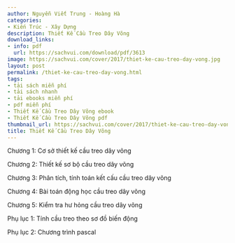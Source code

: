 ```yaml
---
author: Nguyễn Viết Trung - Hoàng Hà
categories:
- Kiến Trúc - Xây Dựng
description: Thiết Kế Cầu Treo Dây Võng
download_links:
- info: pdf
  url: https://sachvui.com/download/pdf/3613
image: https://sachvui.com/cover/2017/thiet-ke-cau-treo-day-vong.jpg
layout: post
permalink: /thiet-ke-cau-treo-day-vong.html
tags:
- tải sách miễn phí
- tải sách nhanh
- tải ebooks miễn phí
- pdf miễn phí
- Thiết Kế Cầu Treo Dây Võng ebook
- Thiết Kế Cầu Treo Dây Võng pdf
thumbnail_url: https://sachvui.com/cover/2017/thiet-ke-cau-treo-day-vong.jpg
title: Thiết Kế Cầu Treo Dây Võng
---
```


 <div class="item-desc text-justify"> <p>Chương 1: Cơ sở thiết kế cầu treo dây võng</p><p>Chương 2: Thiết kế sơ bộ cầu treo dây võng</p><p>Chương 3: Phân tích, tính toán kết cấu cầu treo dây võng</p><p>Chương 4: Bài toán động học cầu treo dây võng</p><p>Chương 5: Kiểm tra hư hỏng cầu treo dây võng</p><p>Phụ lục 1: Tính cầu treo theo sơ đồ biến động</p><p>Phụ lục 2: Chương trình pascal</p> </div>